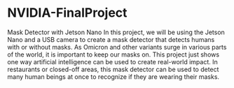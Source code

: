# NVIDIA-FinalProject
Mask Detector with Jetson Nano
In this project, we will be using the Jetson Nano and a USB camera to create a mask detector that detects humans with or without masks.
As Omicron and other variants surge in various parts of the world, it is important to keep our masks on.  This project just shows one way artificial intelligence can be used to create real-world impact.  In restaurants or closed-off areas, this mask detector can be used to detect many human beings at once to recognize if they are wearing their masks. 
